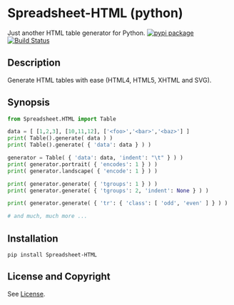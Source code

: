 Spreadsheet-HTML (python)
=====================
Just another HTML table generator for Python.  [![pypi package](https://badge.fury.io/py/Spreadsheet-HTML.svg)](https://pypi.python.org/pypi/Spreadsheet-HTML) [![Build Status](https://api.travis-ci.org/jeffa/Spreadsheet-HTML-python.svg?branch=master)](https://travis-ci.org/jeffa/Spreadsheet-HTML-python)

Description
-----------
Generate HTML tables with ease (HTML4, HTML5, XHTML and SVG).

Synopsis
--------
```python
from Spreadsheet.HTML import Table

data = [ [1,2,3], [10,11,12], ['<foo>','<bar>','<baz>'] ]
print( Table().generate( data ) )
print( Table().generate( { 'data': data } ) )

generator = Table( { 'data': data, 'indent': "\t" } ) )
print( generator.portrait( { 'encodes': 1 } ) )
print( generator.landscape( { 'encode': 1 } ) )

print( generator.generate( { 'tgroups': 1 } ) )
print( generator.generate( { 'tgroups': 2, 'indent': None } ) )

print( generator.generate( { 'tr': { 'class': [ 'odd', 'even' ] } ) )

# and much, much more ...
```

Installation
------------
```
pip install Spreadsheet-HTML
```

License and Copyright
---------------------
See [License](License.md).
